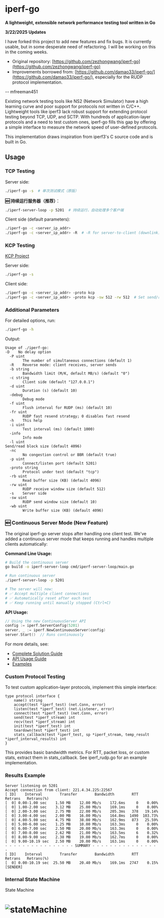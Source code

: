 # iperf-go

**A lightweight, extensible network performance testing tool written in Go**

**3/22/2025 Updates**

I have forked this project to add new features and fix bugs. It is currently usable, but in some desperate need of refactoring. I will be working on this in the coming weeks.

- Original repository: [https://github.com/zezhongwang/iperf-go](https://github.com/zezhongwang/iperf-go)
- Improvements borrowed from: [https://github.com/damao33/iperf-go/](https://github.com/damao33/iperf-go/), especially for the RUDP protocol implementation.

-- mfreeman451

Existing network testing tools like NS2 (Network Simulator) have a high learning curve and poor support for protocols not written in C/C++. Lightweight tools like iperf3 lack robust support for extending protocol testing beyond TCP, UDP, and SCTP. With hundreds of application-layer protocols and a need to test custom ones, iperf-go fills this gap by offering a simple interface to measure the network speed of user-defined protocols.

This implementation draws inspiration from iperf3's C source code and is built in Go.

## Usage

### TCP Testing

Server side:

```bash
./iperf-go -s  # 单次测试模式（原版）
```

**🆕 持续运行服务器（推荐）**：
```bash
./iperf-server-loop -p 5201  # 持续运行，自动处理多个客户端
```

Client side (default parameters):

```bash
./iperf-go -c <server_ip_addr>
./iperf-go -c <server_ip_addr> -R  # -R for server-to-client (downlink) testing
```

### KCP Testing

[KCP Project](https://github.com/xtaci/kcp-go)

Server side:

```bash
./iperf-go -s
```

Client side:

```bash
./iperf-go -c <server_ip_addr> -proto kcp
./iperf-go -c <server_ip_addr> -proto kcp -sw 512 -rw 512  # Set send/receive window sizes
```

### Additional Parameters

For detailed options, run:

```bash
./iperf-go -h
```

Output:

```shell
Usage of ./iperf-go:
-D    No delay option
  -P uint
        The number of simultaneous connections (default 1)
  -R    Reverse mode: client receives, server sends
  -b string
        Bandwidth limit (M/K, default MB/s) (default "0")
  -c string
        Client side (default "127.0.0.1")
  -d uint
        Duration (s) (default 10)
  -debug
        Debug mode
  -f uint
        Flush interval for RUDP (ms) (default 10)
  -fr uint
        RUDP fast resend strategy; 0 disables fast resend
  -h    This help
  -i uint
        Test interval (ms) (default 1000)
  -info
        Info mode
  -l uint
Send/read block size (default 4096)
  -nc
        No congestion control or BBR (default true)
  -p uint
        Connect/listen port (default 5201)
  -proto string
        Protocol under test (default "tcp")
  -rb uint
        Read buffer size (KB) (default 4096)
  -rw uint
        RUDP receive window size (default 512)
  -s    Server side
  -sw uint
        RUDP send window size (default 10)
  -wb uint
        Write buffer size (KB) (default 4096)
```

### 🆕 Continuous Server Mode (New Feature)

The original iperf-go server stops after handling one client test. We've added a continuous server mode that keeps running and handles multiple clients automatically:

**Command Line Usage:**
```bash
# Build the continuous server
go build -o iperf-server-loop cmd/iperf-server-loop/main.go

# Run continuous server
./iperf-server-loop -p 5201

# The server will now:
# ✅ Accept multiple client connections
# ✅ Automatically reset after each test
# ✅ Keep running until manually stopped (Ctrl+C)
```

**API Usage:**
```go
// Using the new ContinuousServer API
config := iperf.ServerConfig(5201)
server, _ := iperf.NewContinuousServer(config)
server.Start()  // Runs continuously
```

For more details, see:
- [Complete Solution Guide](COMPLETE_SOLUTION.md)
- [API Usage Guide](API_USAGE_GUIDE.md)
- [Examples](examples/)

### Custom Protocol Testing

To test custom application-layer protocols, implement this simple interface:

```shell
type protocol interface {
    name() string
    accept(test *iperf_test) (net.Conn, error)
    listen(test *iperf_test) (net.Listener, error)
    connect(test *iperf_test) (net.Conn, error)
    send(test *iperf_stream) int
    recv(test *iperf_stream) int
    init(test *iperf_test) int
    teardown(test *iperf_test) int
    stats_callback(test *iperf_test, sp *iperf_stream, temp_result *iperf_interval_results) int
}
```

This provides basic bandwidth metrics. For RTT, packet loss, or custom stats, extract them in stats_callback. See iperf_rudp.go for an example implementation.

### Results Example

```shell
Server listening on 5201
Accept connection from client: 221.4.34.225:22567
[ ID]    Interval        Transfer        Bandwidth        RTT      Retrans   Retrans(%)
[  0] 0.00-1.00 sec    1.50 MB    12.00 Mb/s    172.6ms     0    0.00%
[  0] 1.00-2.00 sec    3.12 MB    25.00 Mb/s    169.1ms     0    0.00%
[  0] 2.00-3.00 sec    2.75 MB    22.00 Mb/s    205.3ms   378   19.14%
[  0] 3.00-4.00 sec    2.00 MB    16.00 Mb/s    164.8ms  1490  103.73%
[  0] 4.00-5.00 sec    4.75 MB    38.00 Mb/s    162.9ms   873   25.59%
[  0] 5.00-6.00 sec    1.25 MB    10.00 Mb/s    163.3ms     0    0.00%
[  0] 6.00-7.00 sec    2.50 MB    20.00 Mb/s    163.3ms     0    0.00%
[  0] 7.00-8.00 sec    2.62 MB    21.00 Mb/s    163.5ms     6    0.32%
[  0] 8.00-9.00 sec    2.38 MB    19.00 Mb/s    162.7ms     0    0.00%
[  0] 9.00-10.19 sec   2.50 MB    20.00 Mb/s    163.1ms     0    0.00%
- - - - - - - - - - - - - - - - SUMMARY - - - - - - - - - - - - - - - -
[ ID]    Interval        Transfer        Bandwidth        RTT      Retrans   Retrans(%)
[  0] 0.00-10.19 sec  25.50 MB    20.40 Mb/s    169.1ms  2747    0.15%    [SENDER]
```

### Internal State Machine

State Machine

# <img src="assets/stateMachine.png" alt="stateMachine"/> 